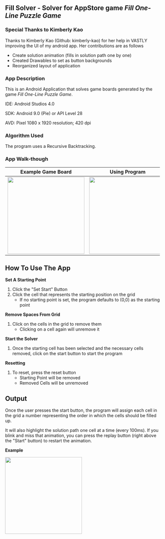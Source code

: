 ## Fill Solver - Solver for AppStore game *Fill One-Line Puzzle Game*
### Special Thanks to Kimberly Kao ###
Thanks to Kimberly Kao (Github: kimberly-kao) for her help in VASTLY improving the UI of my android app. 
Her contributions are as follows
   - Create solution animation (fills in solution path one by one)
   - Created Drawables to set as button backgrounds
   - Reorganized layout of application 

### App Description
This is an Android Application that solves game boards generated by the game *Fill One-Line Puzzle Game*. 

IDE: Android Studios 4.0

SDK: Android 9.0 (Pie) or API Level 28

AVD: Pixel 1080 x 1920 resolution; 420 dpi

### Algorithm Used
The program uses a Recursive Backtracking. 

### App Walk-though
Example Game Board         |  Using Program
:-------------------------:|:-------------------------:
<img src="https://github.com/samliu000/FillSolver/blob/master/ReadMeAssets/ExampleGameBoard.PNG" width=250><br>  |  <img src="https://github.com/samliu000/FillSolver/blob/master/ReadMeAssets/Demo.gif" width=250><br>

## How To Use The App
**Set A Starting Point**
1. Click the "Set Start" Button
2. Click the cell that represents the starting position on the grid
   - If no starting point is set, the program defaults to (0,0) as the starting point
  
**Remove Spaces From Grid**
1. Click on the cells in the grid to remove them
   - Clicking on a cell again will unremove it
   
**Start the Solver**
1. Once the starting cell has been selected and the necessary cells removed, click on the start button to start the program

**Resetting**
1. To reset, press the reset button
   - Starting Point will be removed
   - Removed Cells will be unremoved
   
## Output
Once the user presses the start button, the program will assign each cell in the grid a number representing the order in which the cells should be filled up. 

It will also highlight the solution path one cell at a time (every 100ms). If you blink and miss that animation, you can press the replay button (right above the "Start" button) to restart the animation.

**Example**

<img src="https://github.com/samliu000/FillSolver/blob/master/ReadMeAssets/answerExampleWithHighlight.png" width=250><br>
